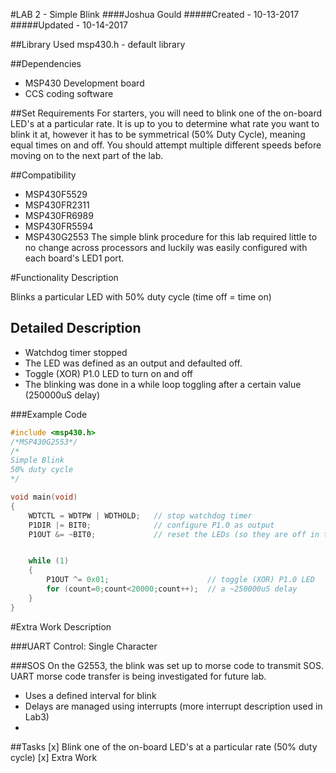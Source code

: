 #LAB 2 - Simple Blink
####Joshua Gould
#####Created - 10-13-2017
#####Updated - 10-14-2017

##Library Used
msp430.h - default library

##Dependencies
* MSP430 Development board
* CCS coding software

##Set Requirements
For starters, you will need to blink one of the on-board LED's at a particular rate. It is up to you to determine what rate you want to blink it at, however it has to be symmetrical (50% Duty Cycle), meaning equal times on and off. You should attempt multiple different speeds before moving on to the next part of the lab.

##Compatibility
* MSP430F5529
* MSP430FR2311
* MSP430FR6989
* MSP430FR5594
* MSP430G2553
The simple blink procedure for this lab required little to no change across processors and luckily was easily configured with each board's LED1 port. 

#Functionality Description

Blinks a particular LED with 50% duty cycle (time off = time on)

## Detailed Description

* Watchdog timer stopped
* The LED was defined as an output and defaulted off.
* Toggle (XOR) P1.0 LED to turn on and off
* The blinking was done in a while loop toggling after a certain value (250000uS delay)

###Example Code
```C
#include <msp430.h>
/*MSP430G2553*/
/*
Simple Blink
50% duty cycle
*/

void main(void)
{
	WDTCTL = WDTPW | WDTHOLD;	// stop watchdog timer
	P1DIR |= BIT0;				// configure P1.0 as output
	P1OUT &= ~BIT0;				// reset the LEDs (so they are off in the start)


	while (1)
	{
		P1OUT ^= 0x01;						// toggle (XOR) P1.0 LED
		for (count=0;count<20000;count++);  // a ~250000uS delay
	}
}
```

#Extra Work Description

###UART Control: Single Character

###SOS
On the G2553, the blink was set up to morse code to transmit SOS. UART morse code transfer is being investigated for future lab.
* Uses a defined interval for blink
* Delays are managed using interrupts (more interrupt description used in Lab3)
*

##Tasks
[x] Blink one of the on-board LED's at a particular rate (50% duty cycle)
[x] Extra Work



